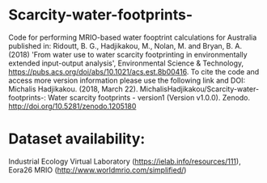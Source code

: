 # Scarcity-water-footprints-
Code for performing MRIO-based water fooptrint calculations for Australia published in:
Ridoutt, B. G., Hadjikakou, M., Nolan, M. and Bryan, B. A. (2018) 'From water use to water scarcity footprinting in environmentally extended input-output analysis', Environmental Science & Technology, https://pubs.acs.org/doi/abs/10.1021/acs.est.8b00416.
To cite the code and access more version information please use the following link and DOI:
Michalis Hadjikakou. (2018, March 22). MichalisHadjikakou/Scarcity-water-footprints-: Water scarcity footprints - version1 (Version v1.0.0). Zenodo. http://doi.org/10.5281/zenodo.1205180
# Dataset availability:
Industrial Ecology Virtual Laboratory (https://ielab.info/resources/111),
Eora26 MRIO (http://www.worldmrio.com/simplified/)
